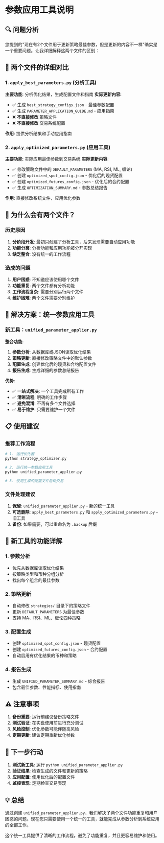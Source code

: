 # 参数应用工具说明

## 🔍 问题分析

您提到的"现在有2个文件用于更新策略最佳参数，但是更新的内容不一样"确实是一个重要问题。让我详细解释这两个文件的区别：

## 📁 两个文件的详细对比

### 1. `apply_best_parameters.py` (分析工具)
**主要功能**: 分析优化结果，生成配置文件和指南
**实际更新内容**:
- ✅ 生成 `best_strategy_configs.json` - 最佳参数配置
- ✅ 生成 `PARAMETER_APPLICATION_GUIDE.md` - 应用指南
- ❌ **不直接修改** 策略文件
- ❌ **不直接修改** 交易系统配置

**作用**: 提供分析结果和手动应用指南

### 2. `apply_optimized_parameters.py` (应用工具)
**主要功能**: 实际应用最佳参数到交易系统
**实际更新内容**:
- ✅ 修改策略文件中的 `DEFAULT_PARAMETERS` (MA, RSI, ML, 缠论)
- ✅ 创建 `optimized_spot_config.json` - 优化后的现货配置
- ✅ 创建 `optimized_futures_config.json` - 优化后的合约配置
- ✅ 生成 `OPTIMIZATION_SUMMARY.md` - 参数总结报告

**作用**: 直接修改系统文件，应用优化参数

## 🤔 为什么会有两个文件？

### 历史原因
1. **分阶段开发**: 最初只创建了分析工具，后来发现需要自动应用功能
2. **功能分离**: 分析功能和应用功能被分开实现
3. **缺乏整合**: 没有统一的工作流程

### 造成的问题
1. **用户困惑**: 不知道应该使用哪个文件
2. **功能重复**: 两个文件都有分析功能
3. **工作流程复杂**: 需要分别运行两个文件
4. **维护困难**: 两个文件需要分别维护

## 🎯 解决方案：统一参数应用工具

### 新工具：`unified_parameter_applier.py`

**整合功能**:
1. **参数分析**: 从数据库或JSON读取优化结果
2. **策略更新**: 直接修改策略文件中的默认参数
3. **配置生成**: 创建优化后的现货和合约配置文件
4. **报告生成**: 生成详细的参数总结报告

**优势**:
- ✅ **一站式解决**: 一个工具完成所有工作
- ✅ **清晰流程**: 明确的工作步骤
- ✅ **避免混淆**: 不再有多个文件选择
- ✅ **易于维护**: 只需要维护一个文件

## 📋 使用建议

### 推荐工作流程
```bash
# 1. 运行优化器
python strategy_optimizer.py

# 2. 运行统一参数应用工具
python unified_parameter_applier.py

# 3. 使用生成的配置文件启动交易
```

### 文件处理建议
1. **保留**: `unified_parameter_applier.py` - 新的统一工具
2. **可选删除**: `apply_best_parameters.py` 和 `apply_optimized_parameters.py` - 旧工具
3. **备份**: 如果需要，可以重命名为 `.backup` 后缀

## 🔧 新工具的功能详解

### 1. 参数分析
- 优先从数据库读取优化结果
- 按策略类型和币种分组分析
- 找出每个组合的最佳参数

### 2. 策略更新
- 自动修改 `strategies/` 目录下的策略文件
- 更新 `DEFAULT_PARAMETERS` 为最佳参数
- 支持 MA、RSI、ML、缠论四种策略

### 3. 配置生成
- 创建 `optimized_spot_config.json` - 现货配置
- 创建 `optimized_futures_config.json` - 合约配置
- 自动启用有优化结果的币种和策略

### 4. 报告生成
- 生成 `UNIFIED_PARAMETER_SUMMARY.md` - 综合报告
- 包含最佳参数、性能指标、使用指南

## ⚠️ 注意事项

1. **备份重要**: 运行前建议备份策略文件
2. **测试验证**: 在实盘使用前进行充分测试
3. **风险控制**: 优化参数可能伴随高风险
4. **定期更新**: 建议定期重新优化参数

## 🚀 下一步行动

1. **测试新工具**: 运行 `python unified_parameter_applier.py`
2. **验证结果**: 检查生成的文件和更新的策略
3. **应用配置**: 使用优化后的配置文件
4. **监控表现**: 定期检查交易表现

## 💡 总结

通过创建 `unified_parameter_applier.py`，我们解决了两个文件功能重复和用户困惑的问题。现在您只需要使用一个统一的工具，就能完成从参数分析到系统应用的全部工作。

这个统一工具提供了清晰的工作流程，避免了功能重复，并且更容易维护和使用。
